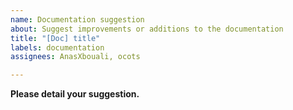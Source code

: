 ```yaml
---
name: Documentation suggestion
about: Suggest improvements or additions to the documentation
title: "[Doc] title"
labels: documentation
assignees: AnasXbouali, ocots

---
```


**Please detail your suggestion.**

